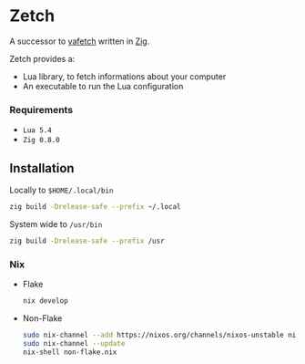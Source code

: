 # Zetch

A successor to [yafetch](https://github.com/yrwq/yafetch) written in [Zig](https://ziglang.org/).

Zetch provides a:

* Lua library, to fetch informations about your computer
* An executable to run the Lua configuration

### Requirements

* `Lua 5.4`
* `Zig 0.8.0`

## Installation

Locally to `$HOME/.local/bin`

```zsh
zig build -Drelease-safe --prefix ~/.local
```

System wide to `/usr/bin`

```zsh
zig build -Drelease-safe --prefix /usr
```

### Nix

* Flake
    ```zsh
    nix develop
    ```

* Non-Flake

    ```zsh
    sudo nix-channel --add https://nixos.org/channels/nixos-unstable nixos-unstable
    sudo nix-channel --update
    nix-shell non-flake.nix
    ```

